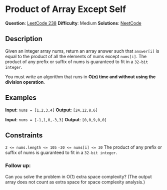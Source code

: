 # Product of Array Except Self
__Question__: [LeetCode 238](https://leetcode.com/problems/product-of-array-except-self/)
__Difficulty__: Medium
__Solutions__: [NeetCode](https://youtu.be/bNvIQI2wAjk)

## Description
Given an integer array nums, return an array answer such that `answer[i]` is equal to the product of all the elements of nums except `nums[i]`. The product of any prefix or suffix of nums is guaranteed to fit in a `32-bit integer`.

You must write an algorithm that runs in __O(n) time and without using the division operation__.

## Examples
__Input__: `nums = [1,2,3,4]`
__Output__: `[24,12,8,6]`

__Input__: `nums = [-1,1,0,-3,3]`
__Output__: `[0,0,9,0,0]`

## Constraints
`2 <= nums.length <= 105`
`-30 <= nums[i] <= 30`
The product of any prefix or suffix of nums is guaranteed to fit in a `32-bit integer`.

### Follow up:
Can you solve the problem in O(1) extra space complexity? (The output array does not count as extra space for space complexity analysis.)
